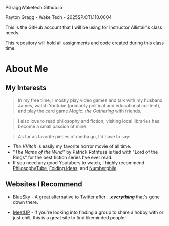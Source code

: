 PGraggWaketech.Github.io

Payton Gragg - Wake Tech - 2025SP.CTI.110.0004

This is the GitHub account that I will be using for Instructor Allistair's class needs.

This repository will hold all assignments and code created during this class time.

# About Me

## My Interests

>In my free time, I mostly play video games and talk with my husband, James, watch Youtube (primarily political and educational content), and play the card game _Magic: the Gathering_ with friends.

>I also love to read philosophy and fiction; visiting local libraries has become a small passion of mine.

>As far as favorite pieces of media go, I'd have to say:
 * _The VVitch_ is easily my favorite horror movie of all time.
 * "_The Name of the Wind_" by Patrick Rothfuss is tied with "Lord of the Rings" for the best fiction series I've ever read.
 * If you need any good Youtubers to watch, I highly recommend [PhilosophyTube](https://www.youtube.com/channel/UC2PA-AKmVpU6NKCGtZq_rKQ), [Folding Ideas](www.youtube.com/foldingideas), and [Numberphile](www.youtube.com/numberphile).
 

## Websites I Recommend

 - [BlueSky](https://www.bsky.social) - A great alternative to Twitter after ...**_everything_** that's gone down there.
 
 - [MeetUP](https://www.meetup.com) - If you're looking into finding a group to share a hobby with or just chill, this is a great site to find likeminded people!